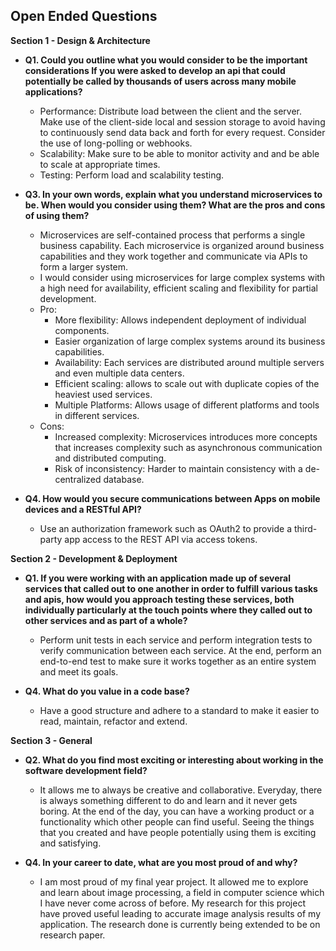 **Open Ended Questions**
---

**Section 1 - Design & Architecture**
  * **Q1. Could you outline what you would consider to be the important considerations If you were asked to develop an api that could potentially be called by thousands of users across many mobile
applications?**

    * Performance: Distribute load between the client and the server. Make use of the client-side local and session storage to avoid having to continuously send data back and forth for every request. Consider the use of long-polling or webhooks.
    * Scalability: Make sure to be able to monitor activity and and be able to scale at appropriate times.
    * Testing: Perform load and scalability testing.


  * **Q3. In your own words, explain what you understand microservices to be. When would you consider using them? What are the pros and cons of using them?**
    * Microservices are self-contained process that performs a single business capability. Each microservice is organized around business capabilities and they work together and communicate via APIs to form a larger system.
    * I would consider using microservices for large complex systems with a high need for availability, efficient scaling and flexibility for partial development.
    * Pro:
      * More flexibility: Allows independent deployment of individual components.
      * Easier organization of large complex systems around its business capabilities.  
      * Availability: Each services are distributed around multiple servers and even multiple data centers.
      * Efficient scaling: allows to scale out with duplicate copies of the heaviest used services.
      * Multiple Platforms: Allows usage of different platforms and tools in different services.
    * Cons:
      * Increased complexity: Microservices introduces more concepts that increases complexity such as asynchronous communication and distributed computing.
      * Risk of inconsistency: Harder to maintain consistency with a de-centralized database.

  * **Q4. How would you secure communications between Apps on mobile devices and a RESTful API?**
    * Use an authorization framework such as OAuth2 to provide a third-party app access to the REST API via access tokens.

**Section 2 - Development & Deployment**
  * **Q1. If you were working with an application made up of several services that called out to one another in order to fulfill various tasks and apis, how would you approach testing these services, both individually particularly at the touch points where they called out to other services and as part of a whole?**
    * Perform unit tests in each service and perform integration tests to verify communication between each service. At the end, perform an end-to-end test to make sure it works together as an entire system and meet its goals.


  * **Q4. What do you value in a code base?**
    * Have a good structure and adhere to a standard to make it easier to read, maintain, refactor and extend.

**Section 3 - General**
  * **Q2. What do you find most exciting or interesting about working in the software development field?**
      * It allows me to always be creative and collaborative. Everyday, there is always something different to do and learn and it never gets boring. At the end of the day, you can have a working product or a functionality which other people can find useful. Seeing the things that you created and have people potentially using them is exciting and satisfying.


  * **Q4. In your career to date, what are you most proud of and why?**
    * I am most proud of my final year project. It allowed me to explore and learn about image processing, a field in computer science which I have never come across of before. My research for this project have proved useful leading to accurate image analysis results of my application. The research done is currently being extended to be on research paper.
